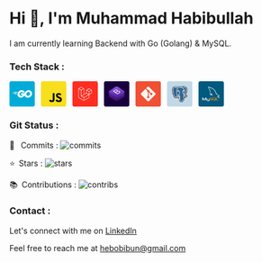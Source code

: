 <h1>Hi 👋, I'm Muhammad Habibullah</h1>

I am currently learning Backend with Go (Golang) & MySQL.

### Tech Stack :
<a target="_blank" href="https://golang.org/"><img style="vertical-align: middle;" alt="Go" src="https://raw.githubusercontent.com/hebobibun/hebobibun/main/assets/go.png" width="45"></a>&ensp;
<a target="_blank" href="https://www.javascript.com/"><img style="vertical-align: middle;" alt="Javascript" src="https://raw.githubusercontent.com/hebobibun/hebobibun/main/assets/js.png" width="45"></a>&ensp;
<a href="https://laravel.com/"><img style="vertical-align: middle;" alt="Laravel" src="https://raw.githubusercontent.com/hebobibun/hebobibun/main/assets/laravel.png" width="45"></a>&ensp;
<a href="https://getbootstrap.com/"><img style="vertical-align: middle;" alt="Bootstrap" src="https://raw.githubusercontent.com/hebobibun/hebobibun/main/assets/bs.png" width="45"></a>&ensp;
<a href="https://git-scm.com/"><img style="vertical-align: middle;" alt="Git" src="https://raw.githubusercontent.com/hebobibun/hebobibun/main/assets/git.png" width="45"></a>&ensp;
<a target="_blank" href="https://www.postgresql.org"><img style="vertical-align: middle;" alt="PostgreSQL" src="https://raw.githubusercontent.com/hebobibun/hebobibun/main/assets/postgre.png" width="45"></a>&ensp;
<a target="_blank" href="https://www.mysql.com/"><img style="vertical-align: middle;" alt="MySQL" src="https://raw.githubusercontent.com/hebobibun/hebobibun/main/assets/mysql.png" width="45"></a>&ensp;

### Git Status :
:arrows_counterclockwise: &ensp;Commits : <img alt="commits" src="https://github-readme-stats-individuals.vercel.app/api/individual?username=hebobibun&show=commits&count_private=true&theme=dark">

:star:&ensp;Stars : <img alt="stars" src="https://github-readme-stats-individuals.vercel.app/api/individual?username=hebobibun&show=stars&count_private=true&theme=dark">

:books:&ensp;Contributions : <img alt="contribs" src="https://github-readme-stats-individuals.vercel.app/api/individual?username=hebobibun&show=contribs&count_private=true&theme=dark">

### Contact :

Let's connect with me on <a href="https://www.linkedin.com/in/mhammadhabibullah/" target="_blank">LinkedIn<a/>

Feel free to reach me at <a target="_blank" href="mailto:hebobibun@gmail.com" target="_blank">hebobibun@gmail.com<a/>
